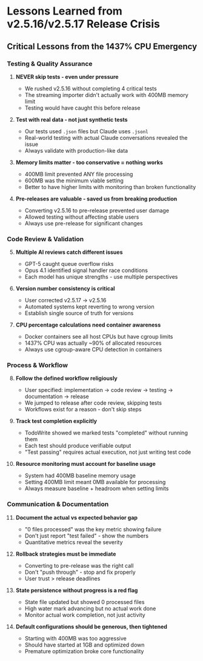 # Lessons Learned from v2.5.16/v2.5.17 Release Crisis

## Critical Lessons from the 1437% CPU Emergency

### Testing & Quality Assurance
1. **NEVER skip tests - even under pressure**
   - We rushed v2.5.16 without completing 4 critical tests
   - The streaming importer didn't actually work with 400MB memory limit
   - Testing would have caught this before release

2. **Test with real data - not just synthetic tests**
   - Our tests used `.json` files but Claude uses `.jsonl`
   - Real-world testing with actual Claude conversations revealed the issue
   - Always validate with production-like data

3. **Memory limits matter - too conservative = nothing works**
   - 400MB limit prevented ANY file processing
   - 600MB was the minimum viable setting
   - Better to have higher limits with monitoring than broken functionality

4. **Pre-releases are valuable - saved us from breaking production**
   - Converting v2.5.16 to pre-release prevented user damage
   - Allowed testing without affecting stable users
   - Always use pre-release for significant changes

### Code Review & Validation
5. **Multiple AI reviews catch different issues**
   - GPT-5 caught queue overflow risks
   - Opus 4.1 identified signal handler race conditions
   - Each model has unique strengths - use multiple perspectives

6. **Version number consistency is critical**
   - User corrected v2.5.17 → v2.5.16
   - Automated systems kept reverting to wrong version
   - Establish single source of truth for versions

7. **CPU percentage calculations need container awareness**
   - Docker containers see all host CPUs but have cgroup limits
   - 1437% CPU was actually ~90% of allocated resources
   - Always use cgroup-aware CPU detection in containers

### Process & Workflow
8. **Follow the defined workflow religiously**
   - User specified: implementation → code review → testing → documentation → release
   - We jumped to release after code review, skipping tests
   - Workflows exist for a reason - don't skip steps

9. **Track test completion explicitly**
   - TodoWrite showed we marked tests "completed" without running them
   - Each test should produce verifiable output
   - "Test passing" requires actual execution, not just writing test code

10. **Resource monitoring must account for baseline usage**
    - System had 400MB baseline memory usage
    - Setting 400MB limit meant 0MB available for processing
    - Always measure baseline + headroom when setting limits

### Communication & Documentation
11. **Document the actual vs expected behavior gap**
    - "0 files processed" was the key metric showing failure
    - Don't just report "test failed" - show the numbers
    - Quantitative metrics reveal the severity

12. **Rollback strategies must be immediate**
    - Converting to pre-release was the right call
    - Don't "push through" - stop and fix properly
    - User trust > release deadlines

13. **State persistence without progress is a red flag**
    - State file updated but showed 0 processed files
    - High water mark advancing but no actual work done
    - Monitor actual work completion, not just activity

14. **Default configurations should be generous, then tightened**
    - Starting with 400MB was too aggressive
    - Should have started at 1GB and optimized down
    - Premature optimization broke core functionality